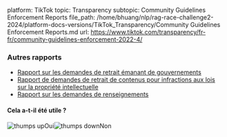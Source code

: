 platform: TikTok
topic: Transparency
subtopic: Community Guidelines Enforcement Reports
file_path: /home/bhuang/nlp/rag-race-challenge2-2024/platform-docs-versions/TikTok_Transparency/Community Guidelines Enforcement Reports.md
url: https://www.tiktok.com/transparency/fr-fr/community-guidelines-enforcement-2022-4/

### Autres rapports

* [Rapport sur les demandes de retrait émanant de gouvernements](https://www.tiktok.com/transparency/fr-fr/government-removal-requests)
* [Rapport de demandes de retrait de contenus pour infractions aux lois sur la propriété intellectuelle](https://www.tiktok.com/transparency/fr-fr/intellectual-property-removal-requests-2021-1/)
* [Rapport sur les demandes de renseignements](https://www.tiktok.com/transparency/fr-fr/information-requests-2021-1/)

#### Cela a-t-il été utile ?

![thumps up](https://sf16-website-login.neutral.ttwstatic.com/obj/tiktok_web_login_static/websites/static/images/thumbs-up-80984a582e54af0b7149496dd4ede2a6.png)Oui![thumps down](https://sf16-website-login.neutral.ttwstatic.com/obj/tiktok_web_login_static/websites/static/images/thumbs-down-e0c9a7a1b1ea3c6ed439e5bf9a7e71bd.png)Non